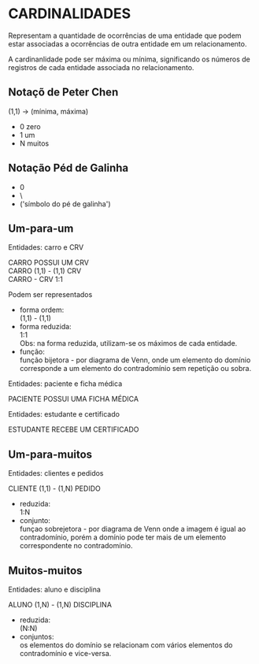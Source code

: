 # CARDINALIDADES

Representam a quantidade de ocorrências de uma entidade que podem estar associadas a ocorrências de outra entidade em um relacionamento.

A cardinanlidade pode ser máxima ou mínima, significando os números de registros de cada entidade associada no relacionamento.

## Notaçõ de Peter Chen

(1,1) -> (mínima, máxima)
- 0 zero
- 1 um
- N muitos

## Notação Péd de Galinha
- 0
- \
- ('símbolo do pé de galinha')

## Um-para-um

Entidades: carro e CRV

CARRO POSSUI UM CRV<br>
CARRO (1,1) - (1,1) CRV<br>
CARRO - CRV 1:1<br>

Podem ser representados
- forma ordem:<br>
(1,1) - (1,1)
- forma reduzida:<br>
1:1<br>
Obs: na forma reduzida, utilizam-se os máximos de cada entidade.
- função:<br>
função bijetora - por diagrama de Venn, onde um elemento do domínio corresponde a um elemento do contradomínio sem repetição ou sobra.


Entidades: paciente e ficha médica

PACIENTE POSSUI UMA FICHA MÉDICA

Entidades: estudante e certificado

ESTUDANTE RECEBE UM CERTIFICADO

## Um-para-muitos

Entidades: clientes e pedidos

CLIENTE (1,1) - (1,N) PEDIDO
- reduzida:<br>
1:N 
- conjunto:<br>
funçao sobrejetora - por diagrama de Venn onde a imagem é igual ao contradomínio, porém a domínio pode ter mais de um elemento correspondente no contradomínio.

## Muitos-muitos

Entidades: aluno e disciplina

ALUNO (1,N) - (1,N) DISCIPLINA

- reduzida:<br>
(N:N)
- conjuntos:<br>
os elementos do domínio se relacionam com vários elementos do contradomínio e vice-versa.
